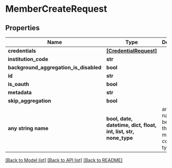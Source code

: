 # MemberCreateRequest


## Properties
Name | Type | Description | Notes
------------ | ------------- | ------------- | -------------
**credentials** | [**[CredentialRequest]**](CredentialRequest.md) |  | 
**institution_code** | **str** |  | 
**background_aggregation_is_disabled** | **bool** |  | [optional] 
**id** | **str** |  | [optional] 
**is_oauth** | **bool** |  | [optional] 
**metadata** | **str** |  | [optional] 
**skip_aggregation** | **bool** |  | [optional] 
**any string name** | **bool, date, datetime, dict, float, int, list, str, none_type** | any string name can be used but the value must be the correct type | [optional]

[[Back to Model list]](../README.md#documentation-for-models) [[Back to API list]](../README.md#documentation-for-api-endpoints) [[Back to README]](../README.md)


